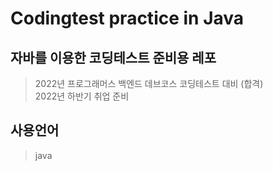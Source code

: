 # Codingtest practice in Java

## 자바를 이용한 코딩테스트 준비용 레포
> 2022년 프로그래머스 백엔드 데브코스 코딩테스트 대비 (합격)  
> 2022년 하반기 취업 준비


## 사용언어
> java

